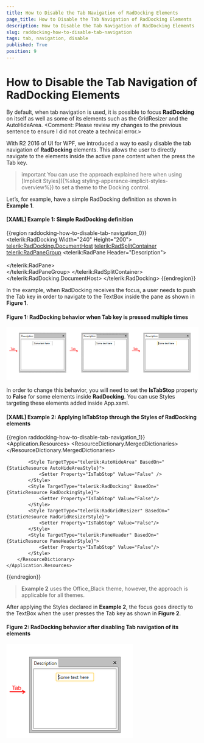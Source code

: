 ```yaml
---
title: How to Disable the Tab Navigation of RadDocking Elements
page_title: How to Disable the Tab Navigation of RadDocking Elements
description: How to Disable the Tab Navigation of RadDocking Elements
slug: raddocking-how-to-disable-tab-navigation
tags: tab, navigation, disable
published: True
position: 9
---
```


# How to Disable the Tab Navigation of RadDocking Elements

By default, when tab navigation is used, it is possible to focus __RadDocking__ on itself as well as some of its elements such as the GridResizer and the AutoHideArea. <Comment: Please review my changes to the previous sentence to ensure I did not create a technical error.>

With R2 2016 of UI for WPF, we introduced a way to easily disable the tab navigation of __RadDocking__ elements. This allows the user to directly navigate to the elements inside the active pane content when the press the Tab key.

>important You can use the approach explained here when using [Implicit Styles]({%slug styling-apperance-implicit-styles-overview%}) to set a theme to the Docking control.

Let’s, for example, have a simple RadDocking definition as shown in __Example 1__.

#### __[XAML] Example 1: Simple RadDocking definition__

{{region raddocking-how-to-disable-tab-navigation_0}}
	<telerik:RadDocking Width="240" Height="200">
		<telerik:RadDocking.DocumentHost>
			<telerik:RadSplitContainer>
				<telerik:RadPaneGroup>
					<telerik:RadPane Header="Description">                   
						<TextBox Text="Some text here"  Width="100" Margin="10" />                             
					</telerik:RadPane>                 
				</telerik:RadPaneGroup>
			</telerik:RadSplitContainer>
		</telerik:RadDocking.DocumentHost>
	</telerik:RadDocking> 
{{endregion}}

In the example, when RadDocking receives the focus, a user needs to push the Tab key in order to navigate to the TextBox inside the pane as shown in __Figure 1__.   

#### __Figure 1: RadDocking behavior when Tab key is pressed multiple times__

![](images/docking_tabnavigation_01.png)

In order to change this behavior, you will need to set the __IsTabStop__ property to __False__ for some elements inside __RadDocking__. You can use Styles targeting these elements added inside App.xaml.

#### __[XAML] Example 2: Applying IsTabStop through the Styles of RadDocking elements__

{{region raddocking-how-to-disable-tab-navigation_1}}
	<Application.Resources>
		<ResourceDictionary>
			<ResourceDictionary.MergedDictionaries>
				<ResourceDictionary Source="/Telerik.Windows.Themes.Office_Black;component/Themes/System.Windows.xaml"/>
				<ResourceDictionary Source="/Telerik.Windows.Themes.Office_Black;component/Themes/Telerik.Windows.Controls.xaml"/>
				<ResourceDictionary Source="/Telerik.Windows.Themes.Office_Black;component/Themes/Telerik.Windows.Controls.Navigation.xaml"/>
				<ResourceDictionary Source="/Telerik.Windows.Themes.Office_Black;component/Themes/Telerik.Windows.Controls.Docking.xaml"/>              
			</ResourceDictionary.MergedDictionaries>

			<Style TargetType="telerik:AutoHideArea" BasedOn="{StaticResource AutoHideAreaStyle}">
				<Setter Property="IsTabStop" Value="False" />
			</Style>
			<Style TargetType="telerik:RadDocking" BasedOn="{StaticResource RadDockingStyle}">
				<Setter Property="IsTabStop" Value="False"/>
			</Style>
			<Style TargetType="telerik:RadGridResizer" BasedOn="{StaticResource RadGridResizerStyle}">
				<Setter Property="IsTabStop" Value="False"/>
			</Style>
			<Style TargetType="telerik:PaneHeader" BasedOn="{StaticResource PaneHeaderStyle}">
				<Setter Property="IsTabStop" Value="False"/>
			</Style>
		</ResourceDictionary>
	</Application.Resources>
{{endregion}}

>__Example 2__ uses the Office_Black theme, however, the approach is applicable for all themes.

After applying the Styles declared in __Example 2__, the focus goes directly to the TextBox when the user presses the Tab key as shown in __Figure 2__.

#### __Figure 2: RadDocking behavior after disabling Tab navigation of its elements__

![](images/docking_tabnavigation_02.png)
